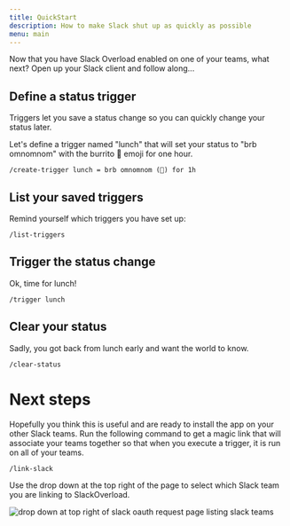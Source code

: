 ```yaml
---
title: QuickStart
description: How to make Slack shut up as quickly as possible
menu: main
---
```


Now that you have Slack Overload enabled on one of your teams, what next? Open
up your Slack client and follow along...

## Define a status trigger

Triggers let you save a status change so you can quickly change your status
later. 

Let's define a trigger named "lunch" that will set your status to "brb omnomnom"
with the burrito 🌯 emoji for one hour.

```
/create-trigger lunch = brb omnomnom (🌯) for 1h
```

## List your saved triggers

Remind yourself which triggers you have set up:

```
/list-triggers
```

## Trigger the status change

Ok, time for lunch!

```
/trigger lunch
```

## Clear your status

Sadly, you got back from lunch early and want the world to know.

```
/clear-status
```

# Next steps

Hopefully you think this is useful and are ready to install the app on your other
Slack teams. Run the following command to get a magic link that will associate
your teams together so that when you execute a trigger, it is run
on all of your teams.

```
/link-slack
```

Use the drop down at the top right of the page to select which Slack team you
are linking to SlackOverload.

![drop down at top right of slack oauth request page listing slack teams](/img/link-slack.png)
